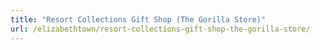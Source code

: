 ```yaml
---
title: "Resort Collections Gift Shop (The Gorilla Store)"
url: /elizabethtown/resort-collections-gift-shop-the-gorilla-store/
---
```

